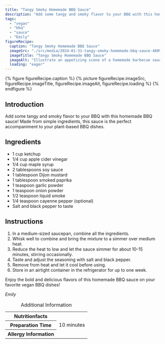 ```yaml
---
title: "Tangy Smoky Homemade BBQ Sauce"
description: "Add some tangy and smoky flavor to your BBQ with this homemade BBQ sauce! Made from simple ingredients, this sauce is the perfect accompaniment to your plant-based BBQ dishes."
tags:
  - "vegan"
  - "bbq"
  - "sauce"
  - "Emily"
figureRecipe: 
  caption: "Tangy Smoky Homemade BBQ Sauce"
  imageSrc: "./src/media/2024-01-31-tangy-smoky-homemade-bbq-sauce-4809.png"
  imageTitle: "Tangy Smoky Homemade BBQ Sauce"
  imageAlt: "Illustrate an appetizing scene of a homemade barbecue sauce table. Showcase a saucepan with a distinctive dark, glossy BBQ sauce crafted from ingredients like ketchup, apple cider vinegar, and maple syrup. Emphasize its smoky and tangy characteristic resulting from smoked paprika and a hint of Dijon mustard. To its side, place some of their contributing ingredients: a bottle of ketchup, a jar of apple cider vinegar, a container of maple syrup, and separate bowls of smoked paprika and Dijon mustard. Let the table have a bottle of the final sauce aside, and a lineup of vegan BBQ dishes like a jackfruit pulled 'pork' sandwich, marinated seitan, and grilled tempeh burgers, all tantalizingly dressed with the homemade BBQ sauce. Make the ambience feel like a plant-based BBQ feast is about to start."
  loading: "eager"
---
```


{% figure figureRecipe.caption %}
{% picture figureRecipe.imageSrc, figureRecipe.imageTitle, figureRecipe.imageAlt, figureRecipe.loading %}
{% endfigure %}

## Introduction

Add some tangy and smoky flavor to your BBQ with this homemade BBQ sauce! Made from simple ingredients, this sauce is the perfect accompaniment to your plant-based BBQ dishes.

## Ingredients

- 1 cup ketchup
- 1/4 cup apple cider vinegar
- 1/4 cup maple syrup
- 2 tablespoons soy sauce
- 1 tablespoon Dijon mustard
- 1 tablespoon smoked paprika
- 1 teaspoon garlic powder
- 1 teaspoon onion powder
- 1/2 teaspoon liquid smoke
- 1/4 teaspoon cayenne pepper (optional)
- Salt and black pepper to taste

## Instructions

1. In a medium-sized saucepan, combine all the ingredients.
2. Whisk well to combine and bring the mixture to a simmer over medium heat.
3. Reduce the heat to low and let the sauce simmer for about 10-15 minutes, stirring occasionally.
4. Taste and adjust the seasoning with salt and black pepper.
5. Remove from heat and let it cool before using.
6. Store in an airtight container in the refrigerator for up to one week.

Enjoy the bold and delicious flavors of this homemade BBQ sauce on your favorite vegan BBQ dishes!

*Emily*

<table><caption>Additional Information</caption><tr><th>Nutritionfacts</th><td></td></tr><tr><th>Preparation Time</th><td>10 minutes</td></tr><tr><th>Allergy Information</th><td></td></tr></table>


